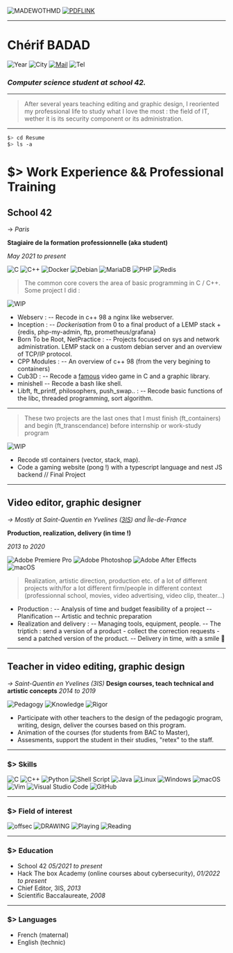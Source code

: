 ![MADEWOTHMD](https://img.shields.io/badge/Made%20with-Markdown-blue?style=flat-square&logoColor=white) [![PDFLINK](https://img.shields.io/badge/Download%20the%20PDF%20version-grey?style=flat-square&logoColor=white)](https://github.com/0xbatche/0xbatche.github.io/raw/master/BADAD_Cherif_Resume.pdf)

---

# Chérif BADAD
![Year](https://img.shields.io/badge/32%20yo-grey?style=flat-square&logoColor=white) ![City](https://img.shields.io/badge/Montrouge%20(92)-grey?style=flat-square&logoColor=white)
 [![Mail](https://img.shields.io/badge/Mail%20me-%23107C10.svg?style=flat-square&logoColor=white)](mailto:chebadad@lilo.org)
 ![Tel](https://img.shields.io/badge/+33658750128-%23107C10.svg?style=flat-square&logoColor=white)

### _Computer science student at school 42._

---

> After several years teaching editing and graphic design, I reoriented my professional life to study what I love the most :
> the field of IT, wether it is its security component or its administration.

---
```sh
$> cd Resume
$> ls -a
```
# $> Work Experience && Professional Training

## School 42
-> _Paris_

**Stagiaire de la formation professionnelle (aka student)**

_May 2021 to present_

![C](https://img.shields.io/badge/c-%2300599C.svg?style=for-the-badge&logo=c&logoColor=white) ![C++](https://img.shields.io/badge/c++-%2300599C.svg?style=for-the-badge&logo=c%2B%2B&logoColor=white) ![Docker](https://img.shields.io/badge/docker-%230db7ed.svg?style=for-the-badge&logo=docker&logoColor=white)  	![Debian](https://img.shields.io/badge/Debian-D70A53?style=for-the-badge&logo=debian&logoColor=white) 
![MariaDB](https://img.shields.io/badge/MariaDB-003545?style=for-the-badge&logo=mariadb&logoColor=white) ![PHP](https://img.shields.io/badge/php-%23777BB4.svg?style=for-the-badge&logo=php&logoColor=white) ![Redis](https://img.shields.io/badge/redis-%23DD0031.svg?style=for-the-badge&logo=redis&logoColor=white)

> The common core covers the area of basic programming in C / C++. Some project I did :

![WIP](https://img.shields.io/badge/Finished-green?style=for-the-badge&logoColor=white) 
- Webserv :
-- Recode in c++ 98 a nginx like webserver.
- Inception :
-- _Dockerisation_ from 0 to a final product of a LEMP stack + {redis, php-my-admin, ftp, prometheus/grafana}
- Born To be Root, NetPractice :
-- Projects focused on sys and network administration. LEMP stack on a custom debian server and an overview of TCP/IP protocol.
- CPP Modules :
-- An overview of c++ 98 (from the very begining to containers)
- Cub3D :
-- Recode a [famous](https://fr.wikipedia.org/wiki/Wolfenstein_3D) video game in C and a graphic library.
- minishell
-- Recode a bash like shell.
- Libft, ft_printf, philosophers, push_swap.. :
-- Recode basic functions of the libc, threaded programming, sort algorithm.
 ---

> These two projects are the last ones that I must finish (ft_containers) and begin (ft_transcendance) before internship or work-study program

![WIP](https://img.shields.io/badge/Work%20In-Progress-red?style=for-the-badge&logoColor=white)
- Recode stl containers (vector, stack, map).
- Code a gaming website (pong !) with a typescript language and nest JS backend // Final Project

---

## Video editor, graphic designer
_-> Mostly at Saint-Quentin en Yvelines ([3IS](https://www.3is.fr/)) and Île-de-France_

**Production, realization, delivery (in time !)**

_2013 to 2020_

![Adobe Premiere Pro](https://img.shields.io/badge/Adobe%20Premiere%20Pro-9999FF.svg?style=for-the-badge&logo=Adobe%20Premiere%20Pro&logoColor=white) ![Adobe Photoshop](https://img.shields.io/badge/adobe%20photoshop-%2331A8FF.svg?style=for-the-badge&logo=adobe%20photoshop&logoColor=white) ![Adobe After Effects](https://img.shields.io/badge/Adobe%20After%20Effects-9999FF.svg?style=for-the-badge&logo=Adobe%20After%20Effects&logoColor=white) ![macOS](https://img.shields.io/badge/mac%20os-000000?style=for-the-badge&logo=macos&logoColor=F0F0F0)

> Realization, artistic direction, production etc. of a lot of different projects with/for a lot different firm/people
> in different context (professionnal school, movies, video advertising, video clip, theater...)

- Production :
-- Analysis of time and budget feasibility of a project
-- Planification
-- Artistic and technic preparation
- Realization and delivery :
-- Managing tools, equipment, people.
-- The triptich : send a version of a product - collect the correction requests - send a patched version of the product.
-- Delivery in time, with a smile 🙂

---

## Teacher in video editing, graphic design
_-> Saint-Quentin en Yvelines (3IS)_
**Design courses, teach technical and artistic concepts**
_2014 to 2019_

![Pedagogy](https://img.shields.io/badge/Pedagogy-%23FCC771?style=for-the-badge&logoColor=white) ![Knowledge](https://img.shields.io/badge/Knowledge-FCC624.svg?style=for-the-badge&logoColor=white) ![Rigor](https://img.shields.io/badge/Rigor-%23F7931E.svg?style=for-the-badge&logoColor=white)

- Participate with other teachers to the design of the pedagogic program, writing, design, deliver the courses based on this program.
- Animation of the courses (for students from BAC to Master), 
- Assesments, support the student in their studies, "retex" to the staff.

---

### $> Skills
![C](https://img.shields.io/badge/c-%2300599C.svg?style=for-the-badge&logo=c&logoColor=white) ![C++](https://img.shields.io/badge/c++-%2300599C.svg?style=for-the-badge&logo=c%2B%2B&logoColor=white)  	![Python](https://img.shields.io/badge/python-3670A0?style=for-the-badge&logo=python&logoColor=ffdd54) ![Shell Script](https://img.shields.io/badge/shell_script-%23121011.svg?style=for-the-badge&logo=gnu-bash&logoColor=white)  	![Java](https://img.shields.io/badge/java-%23ED8B00.svg?style=for-the-badge&logo=java&logoColor=white)
 ![Linux](https://img.shields.io/badge/Linux-FCC624?style=for-the-badge&logo=linux&logoColor=black) ![Windows](https://img.shields.io/badge/Windows-0078D6?style=for-the-badge&logo=windows&logoColor=white) ![macOS](https://img.shields.io/badge/mac%20os-000000?style=for-the-badge&logo=macos&logoColor=F0F0F0)
 ![Vim](https://img.shields.io/badge/VIM-%2311AB00.svg?style=for-the-badge&logo=vim&logoColor=white) ![Visual Studio Code](https://img.shields.io/badge/Visual%20Studio%20Code-0078d7.svg?style=for-the-badge&logo=visual-studio-code&logoColor=white)
 ![GitHub](https://img.shields.io/badge/github-%23121011.svg?style=for-the-badge&logo=github&logoColor=white) 
 
---

### $> Field of interest
![offsec](https://img.shields.io/badge/cybersecurty-%23D90007.svg?style=for-the-badge) ![DRAWING](https://img.shields.io/badge/politic%20&&%20news-4285F4?style=for-the-badge) ![Playing](https://img.shields.io/badge/books-A6A9AA?style=for-the-badge) ![Reading](https://img.shields.io/badge/video%20game-white?style=for-the-badge) 

---

### $> Education
- School 42 _05/2021 to present_
- Hack The box Academy (online courses about cybersecurity), _01/2022 to present_
- Chief Editor, 3IS, _2013_
- Scientific Baccalaureate, _2008_

---

### $> Languages
- French (maternal)
- English (technic)
